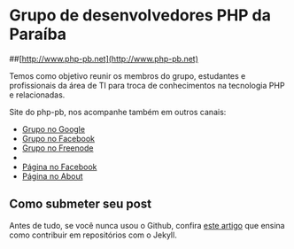 Grupo de desenvolvedores PHP da Paraíba
==================
##[http://www.php-pb.net](http://www.php-pb.net)

Temos como objetivo reunir os membros do grupo, estudantes e profissionais da área de TI para troca de conhecimentos na tecnologia PHP e relacionadas.

Site do php-pb, nos acompanhe também em outros canais:

* [Grupo no Google](http://groups.google.com/group/php-pb?hl=pt-BR)
* [Grupo no Facebook](https://www.facebook.com/groups/176265189091628/)
* [Grupo no Freenode](irc://irc.freenode.net:6667/#php-pb)
* 
* [Página no Facebook](https://www.facebook.com/pages/PHP-PB/153629998034618)
* [Página no About](http://about.me/phppb)

## Como submeter seu post

Antes de tudo, se você nunca usou o Github, confira [este artigo](http://php-pb.net/2014/04/28/contribuindo-com-artigos/) que ensina como contribuir em repositórios com o Jekyll.
